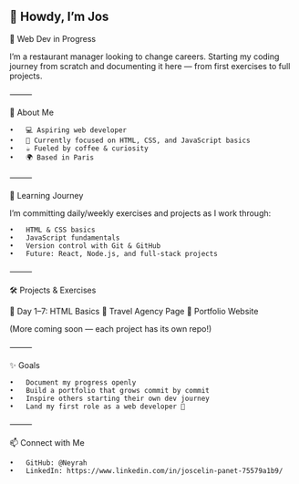 ## 👋 Howdy, I’m Jos

🌱 Web Dev in Progress

I’m a restaurant manager looking to change careers. Starting my coding journey from scratch and documenting it here — from first exercises to full projects.

⸻

📖 About Me

	•	💻 Aspiring web developer
	•	🎯 Currently focused on HTML, CSS, and JavaScript basics
	•	☕ Fueled by coffee & curiosity
	•	🌍 Based in Paris

⸻

🚀 Learning Journey

I’m committing daily/weekly exercises and projects as I work through:

	•	HTML & CSS basics
	•	JavaScript fundamentals
	•	Version control with Git & GitHub
	•	Future: React, Node.js, and full-stack projects

⸻

🛠️ Projects & Exercises

🔹 Day 1–7: HTML Basics
🔹 Travel Agency Page
🔹 Portfolio Website

(More coming soon — each project has its own repo!)

⸻

✨ Goals

	•	Document my progress openly
	•	Build a portfolio that grows commit by commit
	•	Inspire others starting their own dev journey
	•	Land my first role as a web developer 🚀

⸻

📫 Connect with Me

	•	GitHub: @Neyrah
	•	LinkedIn: https://www.linkedin.com/in/joscelin-panet-75579a1b9/

<!--

